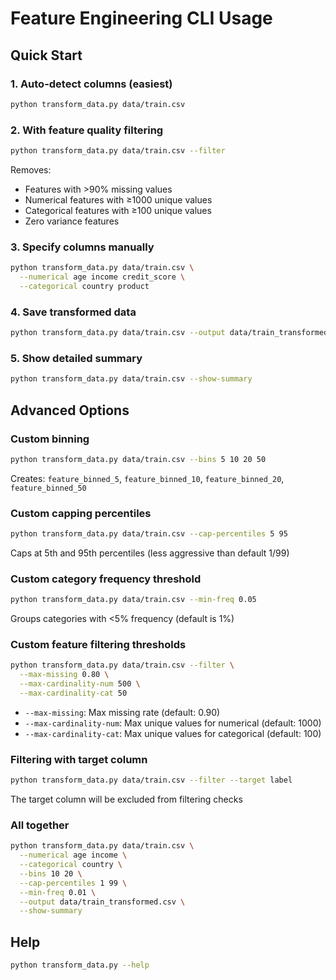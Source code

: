 # Feature Engineering CLI Usage

## Quick Start

### 1. Auto-detect columns (easiest)
```bash
python transform_data.py data/train.csv
```

### 2. With feature quality filtering
```bash
python transform_data.py data/train.csv --filter
```
Removes:
- Features with >90% missing values
- Numerical features with ≥1000 unique values
- Categorical features with ≥100 unique values
- Zero variance features

### 3. Specify columns manually
```bash
python transform_data.py data/train.csv \
  --numerical age income credit_score \
  --categorical country product
```

### 4. Save transformed data
```bash
python transform_data.py data/train.csv --output data/train_transformed.csv
```

### 5. Show detailed summary
```bash
python transform_data.py data/train.csv --show-summary
```

## Advanced Options

### Custom binning
```bash
python transform_data.py data/train.csv --bins 5 10 20 50
```
Creates: `feature_binned_5`, `feature_binned_10`, `feature_binned_20`, `feature_binned_50`

### Custom capping percentiles
```bash
python transform_data.py data/train.csv --cap-percentiles 5 95
```
Caps at 5th and 95th percentiles (less aggressive than default 1/99)

### Custom category frequency threshold
```bash
python transform_data.py data/train.csv --min-freq 0.05
```
Groups categories with <5% frequency (default is 1%)

### Custom feature filtering thresholds
```bash
python transform_data.py data/train.csv --filter \
  --max-missing 0.80 \
  --max-cardinality-num 500 \
  --max-cardinality-cat 50
```
- `--max-missing`: Max missing rate (default: 0.90)
- `--max-cardinality-num`: Max unique values for numerical (default: 1000)
- `--max-cardinality-cat`: Max unique values for categorical (default: 100)

### Filtering with target column
```bash
python transform_data.py data/train.csv --filter --target label
```
The target column will be excluded from filtering checks

### All together
```bash
python transform_data.py data/train.csv \
  --numerical age income \
  --categorical country \
  --bins 10 20 \
  --cap-percentiles 1 99 \
  --min-freq 0.01 \
  --output data/train_transformed.csv \
  --show-summary
```

## Help
```bash
python transform_data.py --help
```
